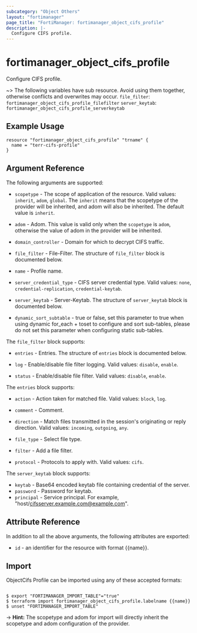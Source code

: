 ```yaml
---
subcategory: "Object Others"
layout: "fortimanager"
page_title: "FortiManager: fortimanager_object_cifs_profile"
description: |-
  Configure CIFS profile.
---
```


# fortimanager_object_cifs_profile
Configure CIFS profile.

~> The following variables have sub resource. Avoid using them together, otherwise conflicts and overwrites may occur.
`file_filter`: `fortimanager_object_cifs_profile_filefilter`
`server_keytab`: `fortimanager_object_cifs_profile_serverkeytab`



## Example Usage

```hcl
resource "fortimanager_object_cifs_profile" "trname" {
  name = "terr-cifs-profile"
}
```

## Argument Reference


The following arguments are supported:

* `scopetype` - The scope of application of the resource. Valid values: `inherit`, `adom`, `global`. The `inherit` means that the scopetype of the provider will be inherited, and adom will also be inherited. The default value is `inherit`.
* `adom` - Adom. This value is valid only when the `scopetype` is `adom`, otherwise the value of adom in the provider will be inherited.

* `domain_controller` - Domain for which to decrypt CIFS traffic.
* `file_filter` - File-Filter. The structure of `file_filter` block is documented below.
* `name` - Profile name.
* `server_credential_type` - CIFS server credential type. Valid values: `none`, `credential-replication`, `credential-keytab`.

* `server_keytab` - Server-Keytab. The structure of `server_keytab` block is documented below.
* `dynamic_sort_subtable` - true or false, set this parameter to true when using dynamic for_each + toset to configure and sort sub-tables, please do not set this parameter when configuring static sub-tables.

The `file_filter` block supports:

* `entries` - Entries. The structure of `entries` block is documented below.
* `log` - Enable/disable file filter logging. Valid values: `disable`, `enable`.

* `status` - Enable/disable file filter. Valid values: `disable`, `enable`.


The `entries` block supports:

* `action` - Action taken for matched file. Valid values: `block`, `log`.

* `comment` - Comment.
* `direction` - Match files transmitted in the session's originating or reply direction. Valid values: `incoming`, `outgoing`, `any`.

* `file_type` - Select file type.
* `filter` - Add a file filter.
* `protocol` - Protocols to apply with. Valid values: `cifs`.


The `server_keytab` block supports:

* `keytab` - Base64 encoded keytab file containing credential of the server.
* `password` - Password for keytab.
* `principal` - Service principal.  For example, "host/cifsserver.example.com@example.com".


## Attribute Reference

In addition to all the above arguments, the following attributes are exported:
* `id` - an identifier for the resource with format {{name}}.

## Import

ObjectCifs Profile can be imported using any of these accepted formats:
```

$ export "FORTIMANAGER_IMPORT_TABLE"="true"
$ terraform import fortimanager_object_cifs_profile.labelname {{name}}
$ unset "FORTIMANAGER_IMPORT_TABLE"
```
-> **Hint:** The scopetype and adom for import will directly inherit the scopetype and adom configuration of the provider.
